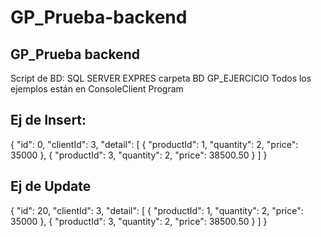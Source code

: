 # GP_Prueba-backend
## GP_Prueba backend
Script de BD: SQL SERVER EXPRES carpeta BD GP_EJERCICIO
Todos los ejemplos están en ConsoleClient Program
## Ej de Insert:

{
  "id": 0,
  "clientId": 3,
  "detail": [
    {
      "productId": 1,
      "quantity": 2,
      "price": 35000
    },
    {
      "productId": 3,
      "quantity": 2,
      "price": 38500.50
    }
  ]
}

## Ej de Update 
{
  "id": 20,
  "clientId": 3,
  "detail": [
    {
      "productId": 1,
      "quantity": 2,
      "price": 35000
    },
    {
      "productId": 3,
      "quantity": 2,
      "price": 38500.50
    }
  ]
}
